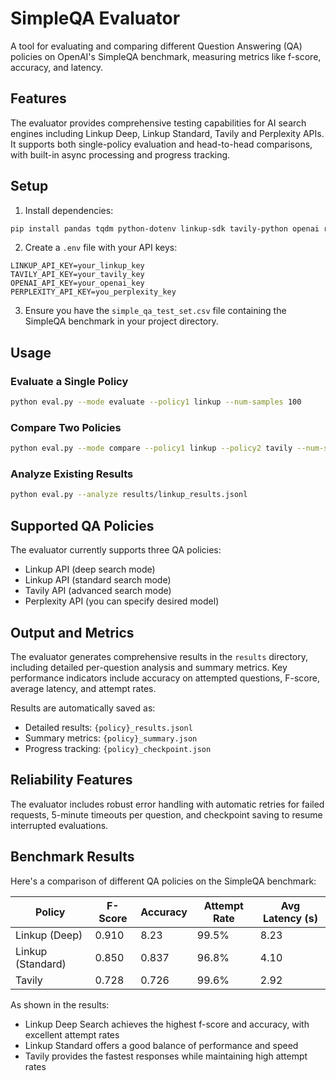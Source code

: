 # SimpleQA Evaluator

A tool for evaluating and comparing different Question Answering (QA) policies on OpenAI's SimpleQA 
benchmark, measuring metrics like f-score, accuracy, and latency.

## Features

The evaluator provides comprehensive testing capabilities for AI search engines including Linkup Deep, 
Linkup Standard, Tavily and Perplexity APIs. 
It supports both single-policy evaluation and head-to-head comparisons, with built-in async processing 
and progress tracking.

## Setup

1. Install dependencies:

```bash
pip install pandas tqdm python-dotenv linkup-sdk tavily-python openai requests
```

2. Create a `.env` file with your API keys:
```
LINKUP_API_KEY=your_linkup_key
TAVILY_API_KEY=your_tavily_key
OPENAI_API_KEY=your_openai_key
PERPLEXITY_API_KEY=you_perplexity_key
```

3. Ensure you have the `simple_qa_test_set.csv` file containing the SimpleQA benchmark in your project directory.

## Usage

### Evaluate a Single Policy
```bash
python eval.py --mode evaluate --policy1 linkup --num-samples 100
```

### Compare Two Policies
```bash
python eval.py --mode compare --policy1 linkup --policy2 tavily --num-samples 100
```

### Analyze Existing Results
```bash
python eval.py --analyze results/linkup_results.jsonl
```

## Supported QA Policies

The evaluator currently supports three QA policies:

- Linkup API (deep search mode)
- Linkup API (standard search mode)
- Tavily API (advanced search mode)
- Perplexity API (you can specify desired model)

## Output and Metrics

The evaluator generates comprehensive results in the `results` directory, including detailed per-question analysis and summary metrics. Key performance indicators include accuracy on attempted questions, F-score, average latency, and attempt rates.

Results are automatically saved as:

- Detailed results: `{policy}_results.jsonl`
- Summary metrics: `{policy}_summary.json`
- Progress tracking: `{policy}_checkpoint.json`

## Reliability Features

The evaluator includes robust error handling with automatic retries for failed requests, 5-minute timeouts per question, and checkpoint saving to resume interrupted evaluations.

## Benchmark Results

Here's a comparison of different QA policies on the SimpleQA benchmark:

| Policy | F-Score  | Accuracy | Attempt Rate | Avg Latency (s) |
|--------|----------|----------|--------------|-----------------|
| Linkup (Deep) | 0.910 | 8.23 | 99.5% | 8.23 |
| Linkup (Standard) | 0.850 | 0.837 | 96.8% | 4.10 |
| Tavily | 0.728 | 0.726 | 99.6% | 2.92 |

As shown in the results:

- Linkup Deep Search achieves the highest f-score and accuracy, with excellent attempt rates
- Linkup Standard offers a good balance of performance and speed
- Tavily provides the fastest responses while maintaining high attempt rates
